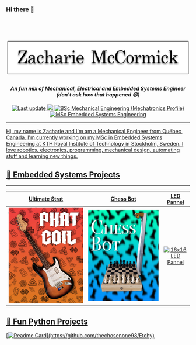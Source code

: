 ### Hi there 👋

<h1 align="center">
  <br>
  <a href="https://github.com/thechosenone98"><img src="https://github.com/thechosenone98/thechosenone98/blob/main/images/banner.png" alt="Zacharie McCormick"></a>
</h1>

<h4 align="center"><i>An fun mix of Mechanical, Electrical and Embedded Systems Engineer (don't ask how that happened 😄)</i></h4>

<p align="center">
    <a href="https://github.com/thechosenone98/thechosenone98">
    <img src="https://img.shields.io/github/last-commit/thechosenone98/thechosenone98?label=Last%20updated&style=flat-square"
         alt="Last update">
    <img src="https://visitor-badge.laobi.icu/badge?page_id=thechosenone98"/>    
    <a href="https://oraprdnt.uqtr.uquebec.ca/pls/apex/f?p=106:10::::10:P10_CD_PGM,P10_RECH_CRITERE,P10_RECH_VALEUR,P10_RECH_DESC:7347,P2_CYCLE_PGM,1,%5CPremier%20cycle%5C">
    <img src="https://img.shields.io/badge/BSc%20Mechanical%20Engineering%20(Mechatronics%20Profile)-Université%20du%20Québec%20à%20Trois--Rivière-%230099FF"
         alt="BSc Mechanical Engineering (Mechatronics Profile)">
    <a href="https://www.kth.se/en/studies/master/embedded-systems/msc-embedded-systems-1.70455">
    <img src="https://img.shields.io/badge/MSc%20Embedded%20Systems%20Engineering%20(Current)-KTH%20Royal%20Institute%20of%20Technology-%231954A5"
         alt="MSc Embedded Systems Engineering">
     <!-- <img src="https://img.shields.io/badge/-Zacharie%20McCormick-0077B5?style=flat&logo=Linkedin&logoColor=white"/> -->
</p>

<!-- ## :open_hands: About Me  -->
 <hr />
Hi, my name is Zacharie and I'm am a Mechanical Engineer from Québec, Canada. I'm currently working on my MSc in Embedded Systems Engineering at KTH Royal Institute of Technology in Stockholm, Sweden. I love robotics, electronics, programming, mechanical design, automating stuff and learning new things.

## :electric_plug: Embedded Systems Projects
 <hr />

Ultimate Strat             |  Chess Bot                | LED Pannel
:-------------------------:|:-------------------------:|:-------------------------:
[![A cool guitar mod](https://github.com/thechosenone98/thechosenone98/blob/main/images/PHAT_COIL.jpg)](https://github.com/thechosenone98/Ultimate-Strat)  |  [![Play chess against a computer on a real chess board](https://github.com/thechosenone98/thechosenone98/blob/main/images/CHESS_BOT.jpg)](https://www.youtube.com/watch?v=FizT7qsLnvY) |  ![16x16 LED Pannel](https://github.com/thechosenone98/thechosenone98/blob/main/images/LED_PANNEL.jpg)

## :snake: Fun Python Projects

[![Readme Card](https://github-readme-stats.vercel.app/api/pin/?username=thechosenone98&repo=Etchy&title_color=1954A5?)](https://github.com/thechosenone98/Etchy)
